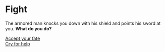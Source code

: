 # Fight

The armored man knocks you down with his shield and points his sword at you. **What do you do?**

[Accept your fate](mercy.md)  
[Cry for help](cry.md)